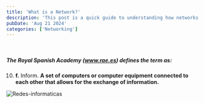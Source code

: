 ```yaml
---
title: 'What is a Network?'
description: 'This post is a quick guide to understanding how networks work, from basic protocols to the structures that support them.'
pubDate: 'Aug 21 2024'
categories: ['Networking']
---
```

<br>

##### The Royal Spanish Academy (www.rae.es) defines the term as:

10. **f.** Inform. **A set of computers or computer equipment connected to each other that allows for the exchange of information.**

![Redes-informaticas](https://w7.pngwing.com/pngs/388/908/png-transparent-computer-network-electronics-engineering-organization-design-computer-network-electronics-computer.png)